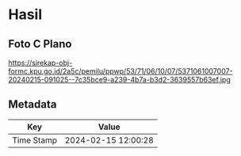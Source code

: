 # Hasil

## Foto C Plano

https://sirekap-obj-formc.kpu.go.id/2a5c/pemilu/ppwp/53/71/06/10/07/5371061007007-20240215-091025--7c35bce9-a239-4b7a-b3d2-3639557b63ef.jpg


## Metadata

| Key        | Value               |
| ---------- | ------------------- |
| Time Stamp | 2024-02-15 12:00:28 |



